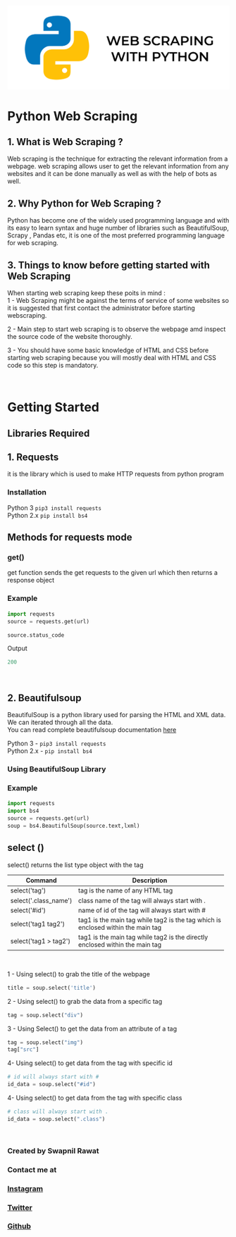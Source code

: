 ![PYHTON](./extras/Untitled.svg)
# Python Web Scraping

## 1. What is Web Scraping ?
Web scraping is the technique for extracting the relevant information from a webpage. web scraping allows user to get the relevant information from any websites and it can be done manually as well as with the help of bots as well.

## 2. Why Python for Web Scraping ?
Python has become one of the widely used programming language and with its easy to learn syntax and huge number of libraries such as BeautifulSoup, Scrapy , Pandas etc, it is one of the most preferred programming language for web scraping.

## 3. Things to know before getting started with Web Scraping
When starting web scraping keep these poits in mind :<br>
1 - Web Scraping might be against the terms of service of some websites so it is suggested that first contact the administrator before starting webscraping.

2 - Main step to start web scraping is to observe the webpage amd inspect the source code of the website thoroughly.

3 - You should have some basic knowledge of HTML and CSS before starting web scraping because you will mostly deal with HTML and CSS code so this step is mandatory.

<br>

# Getting Started

## Libraries Required

## 1. Requests
it is the library which is used to make HTTP requests from python program 


### Installation

Python 3 ```pip3 install requests``` \
Python 2.x ```pip install bs4```
## Methods for requests mode 
### get()
get function sends the get requests to the given url which then returns a response object<br>
### Example
``` python
import requests
source = requests.get(url)
```
```python
source.status_code
```

Output

```python
200
```

<br>


## 2. Beautifulsoup
BeautifulSoup is a python library used for parsing the HTML and XML data. We can iterated through all the data.
<br>You can read complete beautifulsoup documentation [here](https://www.crummy.com/software/BeautifulSoup/bs4/doc/)

Python 3 - ```pip3 install requests``` \
Python 2.x - ```pip install bs4```

### Using BeautifulSoup Library
### Example
``` python
import requests
import bs4
source = requests.get(url)
soup = bs4.BeautifulSoup(source.text,lxml)
```
## select ()

select() returns the list type object with the tag<br>

| Command | Description |
| --- | --- |
| select('tag') | tag is the name of any HTML tag |
| select('.class_name') | class name of the tag will always start with . |
| select('#id') | name of id of the tag will always start with # |
| select('tag1 tag2') | tag1 is the main tag while tag2 is the tag which is<br>enclosed within the main tag |
| select('tag1 > tag2') | tag1 is the main tag while tag2 is the directly<br> enclosed within the main tag |

<br>

1 - Using select() to grab the title of the webpage
```python
title = soup.select('title')
```

2 - Using select() to grab the data from a specific tag
```python
tag = soup.select("div")
```
3 - Using Select() to get the data from an attribute of a tag
```python
tag = soup.select("img")
tag["src"]
```
4- Using select() to get data from the tag with specific id
``` python
# id will always start with #
id_data = soup.select("#id")
```

4- Using select() to get data from the tag with specific class
``` python
# class will always start with .
id_data = soup.select(".class")
```

<br>

### Created by Swapnil Rawat<br>
### Contact me at 
### [Instagram](https://www.instagram.com/swapnil_r17/) 
### [Twitter](https://twitter.com/XavierGreek) 
### [Github](https://github.com/swapnilr17) <center>